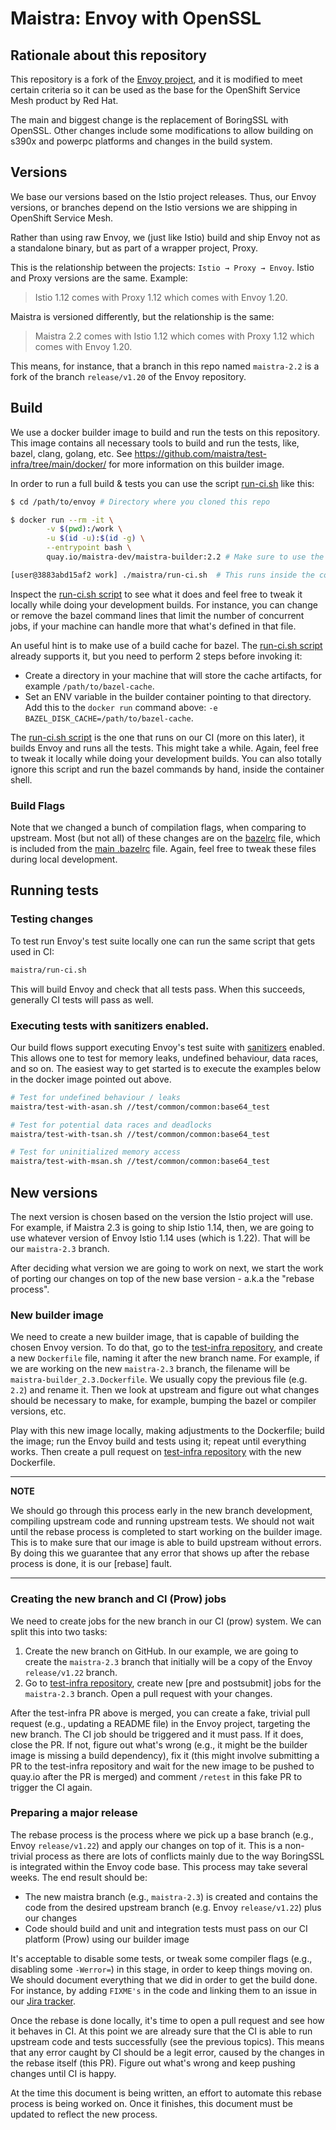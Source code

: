 # Maistra: Envoy with OpenSSL

## Rationale about this repository

This repository is a fork of the [Envoy project](https://github.com/envoyproxy/envoy), and it is modified to meet certain criteria so it can be used as the base for the OpenShift Service Mesh product by Red Hat.

The main and biggest change is the replacement of BoringSSL with OpenSSL. Other changes include some modifications to allow building on s390x and powerpc platforms and changes in the build system.

## Versions

We base our versions based on the Istio project releases. Thus, our Envoy versions, or branches depend on the Istio versions we are shipping in OpenShift Service Mesh.

Rather than using raw Envoy, we (just like Istio) build and ship Envoy not as a standalone binary, but as part of a wrapper project, Proxy.

This is the relationship between the projects: `Istio → Proxy → Envoy`. Istio and Proxy versions are the same. Example:
> Istio 1.12 comes with Proxy 1.12 which comes with Envoy 1.20.

Maistra is versioned differently, but the relationship is the same:
> Maistra 2.2 comes with Istio 1.12 which comes with Proxy 1.12 which comes with Envoy 1.20.

This means, for instance, that a branch in this repo named `maistra-2.2` is a fork of the branch `release/v1.20` of the Envoy repository.

## Build

We use a docker builder image to build and run the tests on this repository. This image contains all necessary tools to build and run the tests, like, bazel, clang, golang, etc. See <https://github.com/maistra/test-infra/tree/main/docker/> for more information on this builder image.

In order to run a full build & tests you can use the script [run-ci.sh](./run-ci.sh) like this:

```sh
$ cd /path/to/envoy # Directory where you cloned this repo

$ docker run --rm -it \
        -v $(pwd):/work \
        -u $(id -u):$(id -g) \
        --entrypoint bash \
        quay.io/maistra-dev/maistra-builder:2.2 # Make sure to use the appropriate tag, matching the branch you are working on

[user@3883abd15af2 work] ./maistra/run-ci.sh  # This runs inside the container shell
```

Inspect the [run-ci.sh script](./run-ci.sh) to see what it does and feel free to tweak it locally while doing your development builds. For instance, you can change or remove the bazel command lines that limit the number of concurrent jobs, if your machine can handle more that what's defined in that file.

An useful hint is to make use of a build cache for bazel. The [run-ci.sh script](./run-ci.sh) already supports it, but you need to perform 2 steps before invoking it:

- Create a directory in your machine that will store the cache artifacts, for example `/path/to/bazel-cache`.
- Set an ENV variable in the builder container pointing to that directory. Add this to the `docker run` command above: `-e BAZEL_DISK_CACHE=/path/to/bazel-cache`.

The [run-ci.sh script](./run-ci.sh) is the one that runs on our CI (more on this later), it builds Envoy and runs all the tests. This might take a while. Again, feel free to tweak it locally while doing your development builds. You can also totally ignore this script and run the bazel commands by hand, inside the container shell.

### Build Flags

Note that we changed a bunch of compilation flags, when comparing to upstream. Most (but not all) of these changes are on the [bazelrc](./bazelrc) file, which is included from the [main .bazelrc](../.bazelrc) file. Again, feel free to tweak these files during local development.

## Running tests


### Testing changes 

To test run Envoy's test suite locally one can run the same script that gets used in CI:

```sh
maistra/run-ci.sh
```

This will build Envoy and check that all tests pass. When this succeeds, generally CI tests will pass as well.

### Executing tests with sanitizers enabled.

Our build flows support executing Envoy's test suite with [sanitizers](https://github.com/google/sanitizers) enabled.
This allows one to test for memory leaks, undefined behaviour, data races, and so on.
The easiest way to get started is to execute the examples below in the docker image pointed out above.

```sh
# Test for undefined behaviour / leaks
maistra/test-with-asan.sh //test/common/common:base64_test
 ```

```sh
# Test for potential data races and deadlocks
maistra/test-with-tsan.sh //test/common/common:base64_test
```

```sh
# Test for uninitialized memory access
maistra/test-with-msan.sh //test/common/common:base64_test
```

## New versions

The next version is chosen based on the version the Istio project will use. For example, if Maistra 2.3 is going to ship Istio 1.14, then, we are going to use whatever version of Envoy Istio 1.14 uses (which is 1.22). That will be our `maistra-2.3` branch.

After deciding what version we are going to work on next, we start the work of porting our changes on top of the new base version - a.k.a the "rebase process".

### New builder image

We need to create a new builder image, that is capable of building the chosen Envoy version. To do that, go to the [test-infra repository](https://github.com/maistra/test-infra/tree/main/docker/), and create a new `Dockerfile` file, naming it after the new branch name. For example, if we are working on the new `maistra-2.3` branch, the filename will be `maistra-builder_2.3.Dockerfile`. We usually copy the previous file (e.g. `2.2`) and rename it. Then we look at upstream and figure out what changes should be necessary to make, for example, bumping the bazel or compiler versions, etc.

Play with this new image locally, making adjustments to the Dockerfile; build the image; run the Envoy build and tests using it; repeat until everything works. Then create a pull request on [test-infra repository](https://github.com/maistra/test-infra/) with the new Dockerfile.

---
**NOTE**

We should go through this process early in the new branch development, compiling upstream code and running upstream tests. We should not wait until the rebase process is completed to start working on the builder image. This is to make sure that our image is able to build upstream without errors. By doing this we guarantee that any error that shows up after the rebase process is done, it is our [rebase] fault.

---

### Creating the new branch and CI (Prow) jobs

We need to create jobs for the new branch in our CI (prow) system. We can split this into two tasks:

1. Create the new branch on GitHub. In our example, we are going to create the `maistra-2.3` branch that initially will be a copy of the Envoy `release/v1.22` branch.
2. Go to [test-infra repository](https://github.com/maistra/test-infra/tree/main/prow/), create new [pre and postsubmit] jobs for the `maistra-2.3` branch. Open a pull request with your changes.

After the test-infra PR above is merged, you can create a fake, trivial pull request (e.g., updating a README file) in the Envoy project, targeting the new branch. The CI job should be triggered and it must pass. If it does, close the PR. If not, figure out what's wrong (e.g., it might be the builder image is missing a build dependency), fix it (this might involve submitting a PR to the test-infra repository and wait for the new image to be pushed to quay.io after the PR is merged) and comment `/retest` in this fake PR to trigger the CI again.

### Preparing a major release

The rebase process is the process where we pick up a base branch (e.g., Envoy `release/v1.22`) and apply our changes on top of it. This is a non-trivial process as there are lots of conflicts mainly due to the way BoringSSL is integrated within the Envoy code base. This process may take several weeks. The end result should be:

- The new maistra branch (e.g., `maistra-2.3`) is created and contains the code from the desired upstream branch (e.g. Envoy `release/v1.22`) plus our changes
- Code should build and unit and integration tests must pass on our CI platform (Prow) using our builder image

It's acceptable to disable some tests, or tweak some compiler flags (e.g., disabling some `-Werror=`) in this stage, in order to keep things moving on. We should document everything that we did in order to get the build done. For instance, by adding `FIXME's` in the code and linking them to an issue in our [Jira tracker](https://issues.redhat.com/browse/OSSM).

Once the rebase is done locally, it's time to open a pull request and see how it behaves in CI. At this point we are already sure that the CI is able to run upstream code and tests successfully (see the previous topics). This means that any error caught by CI should be a legit error, caused by the changes in the rebase itself (this PR). Figure out what's wrong and keep pushing changes until CI is happy.

At the time this document is being written, an effort to automate this rebase process is being worked on. Once it finishes, this document must be updated to reflect the new process.
